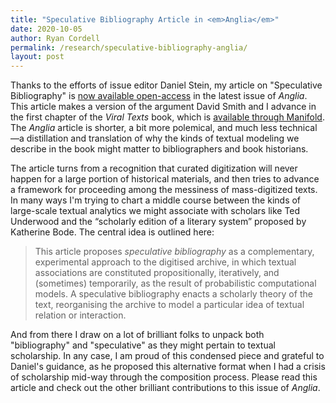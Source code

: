 ```yaml
---
title: "Speculative Bibliography Article in <em>Anglia</em>"
date: 2020-10-05
author: Ryan Cordell
permalink: /research/speculative-bibliography-anglia/
layout: post
---
```


Thanks to the efforts of issue editor Daniel Stein, my article on "Speculative Bibliography" is [now available open-access](https://www.degruyter.com/view/journals/angl/138/3/article-p519.xml) in the latest issue of _Anglia_. This article makes a version of the argument David Smith and I advance in the first chapter of the _Viral Texts_ book, which is [available through Manifold](https://manifold.umn.edu/read/untitled-883630b9-c054-44e1-91db-d053a7106ecb/section/ea1f849a-bac1-4e9d-85f4-149d0083a6a4). The _Anglia_ article is shorter, a bit more polemical, and much less technical—a distillation and translation of why the kinds of textual modeling we describe in the book might matter to bibliographers and book historians. 

The article turns from a recognition that curated digitization will never happen for a large portion of historical materials, and then tries to advance a framework for proceeding among the messiness of mass-digitized texts. In many ways I'm trying to chart a middle course between the kinds of large-scale textual analytics we might associate with scholars like Ted Underwood and the “scholarly edition of a literary system” proposed by Katherine Bode. The central idea is outlined here:

> This article proposes _speculative bibliography_ as a complementary, experimental approach to the digitised archive, in which textual associations are constituted propositionally, iteratively, and (sometimes) temporarily, as the result of probabilistic computational models. A speculative bibliography enacts a scholarly theory of the text, reorganising the archive to model a particular idea of textual relation or interaction. 

 And from there I draw on a lot of brilliant folks to unpack both "bibliography" and "speculative" as they might pertain to textual scholarship. In any case, I am proud of this condensed piece and grateful to Daniel's guidance, as he proposed this alternative format when I had a crisis of scholarship mid-way through the composition process. Please read this article and check out the other brilliant contributions to this issue of _Anglia_. 